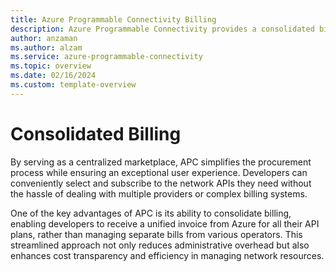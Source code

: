 ```yaml
---
title: Azure Programmable Connectivity Billing
description: Azure Programmable Connectivity provides a consolidated bill.
author: anzaman
ms.author: alzam
ms.service: azure-programmable-connectivity
ms.topic: overview 
ms.date: 02/16/2024
ms.custom: template-overview
---
```


# Consolidated Billing
 
By serving as a centralized marketplace, APC simplifies the procurement process while ensuring an exceptional user experience. Developers can conveniently select and subscribe to the network APIs they need without the hassle of dealing with multiple providers or complex billing systems.  

One of the key advantages of APC is its ability to consolidate billing, enabling developers to receive a unified invoice from Azure for all their API plans, rather than managing separate bills from various operators. This streamlined approach not only reduces administrative overhead but also enhances cost transparency and efficiency in managing network resources.

